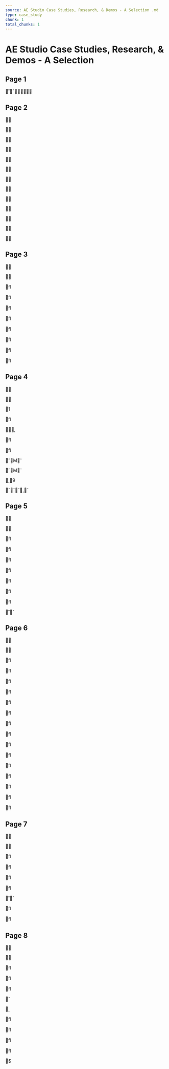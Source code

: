 ```yaml
---
source: AE Studio Case Studies, Research, & Demos - A Selection .md
type: case_study
chunk: 1
total_chunks: 1
---
```


# AE Studio Case Studies, Research, & Demos - A Selection 

## Page 1
˚ˆ

## Page 2






































## Page 3










ﬂ






ﬂ






ﬂ







ﬂ



ﬂ







ﬂ


ﬂ


ﬂ

## Page 4




1






ﬂ

˛

ﬂ



ﬂ

ˆMˆ

ˆMˆ





˛9

ˆˆˆ,ˆ

## Page 5









ﬂ



ﬂ



ﬂ



ﬂ




ﬂ



ﬂ


ﬂ

˚ˆ

## Page 6










ﬂ


ﬂ

ﬂ

ﬂ

ﬂ



ﬂ

ﬂ

ﬂ


ﬂ



ﬂ


ﬂ



ﬂ




ﬂ



ﬂ





ﬂ

## Page 7










ﬂ







ﬂ







ﬂ









ﬂ

˚ˆ




ﬂ





ﬂ

## Page 8











ﬂ






ﬂ





ﬂ

ˆ













˛



















ﬂ






ﬂ






ﬂ







ﬂ






$